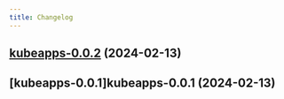 ```yaml
---
title: Changelog
---
```




## [kubeapps-0.0.2](https://github.com/truecharts/charts/compare/kubeapps-0.0.1...kubeapps-0.0.2) (2024-02-13)


## [kubeapps-0.0.1]kubeapps-0.0.1 (2024-02-13)